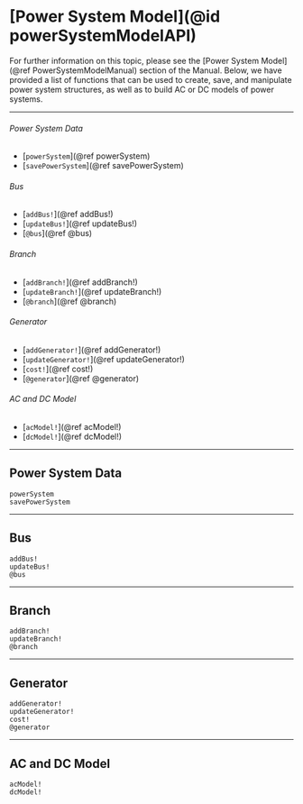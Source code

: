 # [Power System Model](@id powerSystemModelAPI)

For further information on this topic, please see the [Power System Model](@ref PowerSystemModelManual) section of the Manual. Below, we have provided a list of functions that can be used to create, save, and manipulate power system structures, as well as to build AC or DC models of power systems.

---

###### Power System Data
* [`powerSystem`](@ref powerSystem)
* [`savePowerSystem`](@ref savePowerSystem)

###### Bus
* [`addBus!`](@ref addBus!)
* [`updateBus!`](@ref updateBus!)
* [`@bus`](@ref @bus)

###### Branch
* [`addBranch!`](@ref addBranch!)
* [`updateBranch!`](@ref updateBranch!)
* [`@branch`](@ref @branch)

###### Generator
* [`addGenerator!`](@ref addGenerator!)
* [`updateGenerator!`](@ref updateGenerator!)
* [`cost!`](@ref cost!)
* [`@generator`](@ref @generator)

###### AC and DC Model
* [`acModel!`](@ref acModel!)
* [`dcModel!`](@ref dcModel!)

---

## Power System Data
```@docs
powerSystem
savePowerSystem
```

---

## Bus
```@docs
addBus!
updateBus!
@bus
```

---

## Branch
```@docs
addBranch!
updateBranch!
@branch
```

---

## Generator
```@docs
addGenerator!
updateGenerator!
cost!
@generator
```

---

## AC and DC Model
```@docs
acModel!
dcModel!
```
